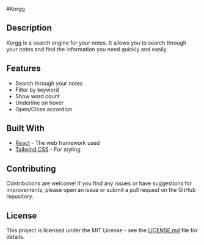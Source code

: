 
#Korgg

## Description

Korgg is a search engine for your notes. It allows you to search through your notes and find the information you need quickly and easily.

## Features

- Search through your notes
- Filter by keyword
- Show word count
- Underline on hover
- Open/Close accordion


## Built With

- [React](https://reactjs.org/) - The web framework used
- [Tailwind CSS](https://tailwindcss.com/) - For styling

## Contributing

Contributions are welcome! If you find any issues or have suggestions for improvements, please open an issue or submit a pull request on the GitHub repository.

## License

This project is licensed under the MIT License - see the [LICENSE.md](LICENSE.md) file for details.                                             
